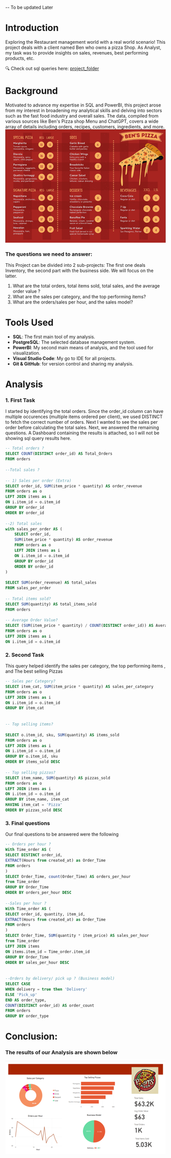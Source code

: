 -- To be updated Later
# Introduction

Exploring the Restaurant management world with a real world scenario! This project deals with a client named Ben who owns a pizza Shop. As Analyst, my task was to provide insights on sales, revenues, best performing products, etc.  

🔍 Check out sql queries here: [project_folder](/SQL_files/)

# Background
Motivated to advance my expertise in SQL and PowerBI, this project arose from my interest in broadening my analytical skills and delving into sectors such as the fast food industry and overall sales. The data, compiled from various sources like Ben's Pizza shop Menu and ChatGPT, covers a wide array of details including orders, recipes, customers, ingredients, and more.
![Menu](menu.png "Ben's Pizza")


### The questions we need to answer:
This Project can be divided into 2 sub-projects: The first one deals Inventory, the second part with the business side. We will focus on the latter.

1. What are the total orders, total items sold, total sales, and the average order value ? 
2. What are the sales per category, and the top performing items?
3. What are the orders/sales per hour, and the sales model?

# Tools Used

- **SQL**: The first main tool of my analysis.
- **PostgreSQL**: The selected database management system.
- **PowerBI**: My second main means of analysis, and the tool used for visualization.
- **Visual Studio Code**: My go to IDE for all projects.
- **Git & GitHub**: for version control and sharing my analysis.

# Analysis

### 1. First Task
I started by identifying the total orders. Since the order_id column can have multiple occurences (multiple items ordered per client), we used DISTINCT to fetch the correct number of orders. Next I wanted to see the sales per order before calculating the total sales. Next, we answered the remaining questions. A Dashboard containing the results is attached, so I will not be showing sql query results here.

```sql
-- Total orders ?
SELECT COUNT(DISTINCT order_id) AS Total_Orders
FROM orders

--Total sales ? 

-- 1) Sales per order (Extra)
SELECT order_id, SUM(item_price * quantity) AS order_revenue
FROM orders as o
LEFT JOIN items as i
ON i.item_id = o.item_id
GROUP BY order_id
ORDER BY order_id

--2) Total sales
with sales_per_order AS (
    SELECT order_id, 
    SUM(item_price * quantity) AS order_revenue
    FROM orders as o
    LEFT JOIN items as i
    ON i.item_id = o.item_id
    GROUP BY order_id
    ORDER BY order_id
)

SELECT SUM(order_revenue) AS total_sales
FROM sales_per_order

-- Total items sold?
SELECT SUM(quantity) AS total_items_sold
FROM orders

-- Average Order Value? 
SELECT (SUM(item_price * quantity) / COUNT(DISTINCT order_id)) AS Average_Order_Value
FROM orders as o
LEFT JOIN items as i
ON i.item_id = o.item_id


```


### 2. Second Task

This query helped identify the sales per category, the top performing items , and The best selling Pizzas

```sql
-- Sales per Category?
SELECT item_cat, SUM(item_price * quantity) AS sales_per_category
FROM orders as o
LEFT JOIN items as i
ON i.item_id = o.item_id
GROUP BY item_cat


-- Top selling items?

SELECT o.item_id, sku, SUM(quantity) AS items_sold
FROM orders as o
LEFT JOIN items as i
ON i.item_id = o.item_id
GROUP BY o.item_id, sku
ORDER BY items_sold DESC

-- Top selling pizzas? 
SELECT item_name, SUM(quantity) AS pizzas_sold
FROM orders as o
LEFT JOIN items as i
ON i.item_id = o.item_id
GROUP BY item_name, item_cat
HAVING item_cat = 'Pizza'
ORDER BY pizzas_sold DESC


```

### 3. Final questions

Our final questions to be answered were the following

```sql
-- Orders per hour ?
With Time_order AS (
SELECT DISTINCT order_id, 
EXTRACT(Hours from created_at) as Order_Time
FROM orders
)
SELECT Order_Time, count(Order_Time) AS orders_per_hour
from Time_order
GROUP BY Order_Time
ORDER BY orders_per_hour DESC

--Sales per hour ?
With Time_order AS (
SELECT order_id, quantity, item_id,
EXTRACT(Hours from created_at) as Order_Time
FROM orders
)
SELECT Order_Time, SUM(quantity * item_price) AS sales_per_hour
from Time_order
LEFT JOIN items
ON items.item_id = Time_order.item_id
GROUP BY Order_Time
ORDER BY sales_per_hour DESC


--Orders by delivery/ pick up ? (Business model)
SELECT CASE
WHEN delivery = true then 'Delivery'
ELSE 'Pick_up'
END AS order_type,
COUNT(DISTINCT order_id) AS order_count
FROM orders
GROUP BY order_type
```


# Conclusion:
### The results of our Analysis are shown below
![Data Visualization](dash.png "Ben's Pizza orders Dashboard")



